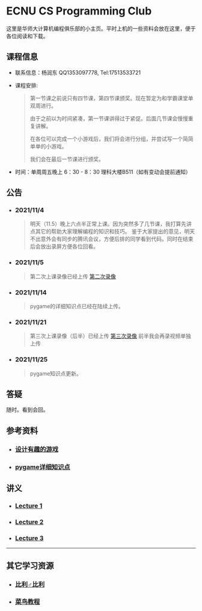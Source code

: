 ECNU CS Programming Club
======
这里是华师大计算机编程俱乐部的小主页。平时上机的一些资料会放在这里，便于各位阅读和下载。



<h2>课程信息</h2>

* 联系信息：杨润东 QQ1353097778, Tel:17513533721

* 课程安排:

  > 第一节课之前说只有四节课，第四节课颁奖。现在暂定为和学霸课堂单双周进行。
  >
  > 由于之前以为时间紧凑，第一节课讲得过于紧促。后面几节课会慢慢重复讲解。
  >
  > 在各位可以完成一个小游戏后，我们将会进行分组，并尝试写一个简简单单的小游戏。
  >
  > 我们会在最后一节课进行颁奖。

* 时间：单周周五晚上 6：30 - 8：30 理科大楼B511（如有变动会提前通知）



## 公告

* ### 2021/11/4

    > 明天（11.5）晚上六点半正常上课。因为突然多了几节课，我打算先讲点其它的帮助大家理解编程的知识和技巧。 
    > 鉴于大家提出的意见，明天不出意外会有同步的腾讯会议，方便后排的同学看到代码。同时在结束后会放出录屏方便各位回看。

* ### 2021/11/5

    > 第二次上课录像已经上传 <a target="_blank" href="https://www.bilibili.com/video/BV1Q3411k7xb?spm_id_from=333.999.0.0">第二次录像</a>
    
* ### 2021/11/14

    > pygame的详细知识点已经在陆续上传。
    
* ### 2021/11/21
    > 第三次上课录像（后半）已经上传 <a target="_blank" href="https://www.bilibili.com/video/BV1Z34y1d7zb/">第三次录像</a>
    > 前半我会再录视频单独上传
    
* ### 2021/11/25

	> pygame知识点更新。

## 答疑

随时。看到会回。



## 参考资料

* <h3><a target="_blank" href="./Clubbbbbb/References/设计有趣的游戏-pdf.pdf">设计有趣的游戏</a></h3>

* <h3><a target="_blank" href="./Clubbbbbb/References/Summary/pygame详细知识点.html">pygame详细知识点</a></h3>



<h2>讲义</h2>

* <h3><a href="https://www.ecpc.top/Lecture1.html">Lecture 1</a></h3>

* <h3><a href="https://www.ecpc.top/Lecture2.html">Lecture 2</a></h3>

* <h3><a href="https://www.ecpc.top/Lecture3.html">Lecture 3</a></h3>


-----



## 其它学习资源

* <h3><a target="_blank" href="https://www.bilibili.com">比利♂比利</a></h3>
* <h3><a target="_blank" href="https://www.runoob.com">菜鸟教程</a></h3>

